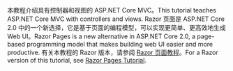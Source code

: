 <span data-ttu-id="a10e6-101">本教程介绍具有控制器和视图的 ASP.NET Core MVC。</span><span class="sxs-lookup"><span data-stu-id="a10e6-101">This tutorial teaches ASP.NET Core MVC with controllers and views.</span></span> <span data-ttu-id="a10e6-102">Razor 页面是 ASP.NET Core 2.0 中的一个新选择，它是基于页面的编程模型，可以实现更简单、更高效地生成 Web UI。</span><span class="sxs-lookup"><span data-stu-id="a10e6-102">Razor Pages is a new alternative in ASP.NET Core 2.0, a page-based programming model that makes building web UI easier and more productive.</span></span> <span data-ttu-id="a10e6-103">有关本教程的 Razor 版本，请参阅 [Razor 页面教程](xref:mvc/razor-pages/index)。</span><span class="sxs-lookup"><span data-stu-id="a10e6-103">For a Razor version of this tutorial, see [Razor Pages Tutorial](xref:mvc/razor-pages/index).</span></span> 
